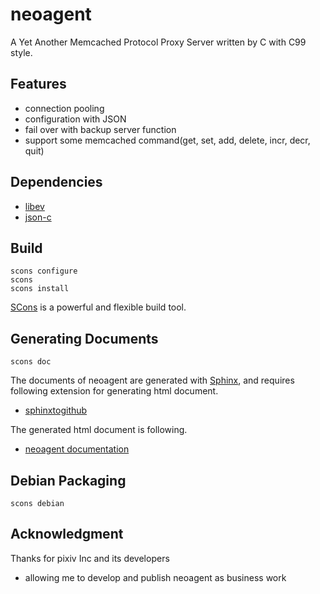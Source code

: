 neoagent
===========
A Yet Another Memcached Protocol Proxy Server written by C with C99 style.

## Features

  - connection pooling
  - configuration with JSON
  - fail over with backup server function
  - support some memcached command(get, set, add, delete, incr, decr, quit)

## Dependencies

  - [libev](http://software.schmorp.de/pkg/libev.html)
  - [json-c](http://oss.metaparadigm.com/json-c/)

## Build

    scons configure
    scons 
    scons install

[SCons](http://www.scons.org/) is a powerful and flexible build tool.

## Generating Documents

    scons doc

The documents of neoagent are generated with [Sphinx](http://sphinx.pocoo.org/), and requires following extension for generating html document.

  - [sphinxtogithub](https://github.com/michaeljones/sphinx-to-github)

The generated html document is following.

  - [neoagent documentation](http://cubicdaiya.github.com/neoagent/)

## Debian Packaging

    scons debian

## Acknowledgment

Thanks for pixiv Inc and its developers 

  - allowing me to develop and publish neoagent as business work
